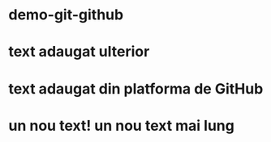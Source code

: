 # demo-git-github
# text adaugat ulterior
# text adaugat din platforma de GitHub

# un nou text! un nou text mai lung